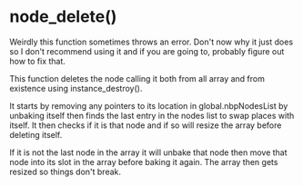 # node_delete()

Weirdly this function sometimes throws an error. Don't now why it just does so I don't recommend using it and if you are going to, probably figure out how to fix that.

This function deletes the node calling it both from all array and from existence using instance_destroy().

It starts by removing any pointers to its location in global.nbpNodesList by unbaking itself then finds the last entry in the nodes list to swap places with itself. It then checks if it is that node and if so will resize the array before deleting itself.

If it is not the last node in the array it will unbake that node then move that node into its slot in the array before baking it again. The array then gets resized so things don't break.